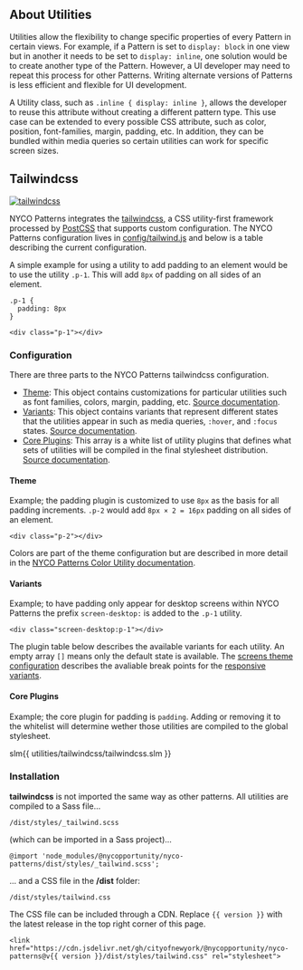 ## About Utilities

Utilities allow the flexibility to change specific properties of every Pattern in certain views. For example, if a Pattern is set to `display: block` in one view but in another it needs to be set to `display: inline`, one solution would be to create another type of the Pattern. However, a UI developer may need to repeat this process for other Patterns. Writing alternate versions of Patterns is less efficient and flexible for UI development.

A Utility class, such as `.inline { display: inline }`, allows the developer to reuse this attribute without creating a different pattern type. This use case can be extended to every possible CSS attribute, such as color, position, font-families, margin, padding, etc. In addition, they can be bundled within media queries so certain utilities can work for specific screen sizes.

## Tailwindcss

[![tailwindcss](https://tailwindcss.com/img/twitter-large-card.png)](https://tailwindcss.com)

NYCO Patterns integrates the [tailwindcss](https://tailwindcss.com), a CSS utility-first framework processed by [PostCSS](https://postcss.org/) that supports custom configuration. The NYCO Patterns configuration lives in [config/tailwind.js](https://github.com/CityOfNewYork/nyco-patterns/blob/master/config/tailwind.js) and below is a table describing the current configuration.

A simple example for using a utility to add padding to an element would be to use the utility `.p-1`. This will add `8px` of padding on all sides of an element.

    .p-1 {
      padding: 8px
    }

    <div class="p-1"></div>

### Configuration

There are three parts to the NYCO Patterns tailwindcss configuration.

* [Theme](#config-theme): This object contains customizations for particular utilities such as font families, colors, margin, padding, etc. [Source documentation](https://tailwindcss.com/docs/theme).
* [Variants](#config-variants-and-core-plugins): This object contains variants that represent different states that the utilities appear in such as media queries, `:hover`, and `:focus` states. [Source documentation](https://tailwindcss.com/docs/configuring-variants).
* [Core Plugins](#config-variants-and-core-plugins): This array is a white list of utility plugins that defines what sets of utilities will be compiled in the final stylesheet distribution. [Source documentation](https://tailwindcss.com/docs/configuration#core-plugins).

#### Theme

Example; the padding plugin is customized to use `8px` as the basis for all padding increments. `.p-2` would add `8px × 2 = 16px` padding on all sides of an element.

    <div class="p-2"></div>

Colors are part of the theme configuration but are described in more detail in the [NYCO Patterns Color Utility documentation](/colors).

#### Variants

Example; to have padding only appear for desktop screens within NYCO Patterns the prefix `screen-desktop:` is added to the `.p-1` utility.

    <div class="screen-desktop:p-1"></div>

The plugin table below describes the available variants for each utility. An empty array `[]` means only the default state is available. The [screens theme configuration](#config-screens) describes the avaliable break points for the [responsive variants](#responsive-variants).

#### Core Plugins

Example; the core plugin for padding is `padding`. Adding or removing it to the whitelist will determine wether those utilities are compiled to the global stylesheet.

slm{{ utilities/tailwindcss/tailwindcss.slm }}

### Installation

**tailwindcss** is not imported the same way as other patterns. All utilities are compiled to a Sass file...

    /dist/styles/_tailwind.scss

(which can be imported in a Sass project)...

    @import 'node_modules/@nycopportunity/nyco-patterns/dist/styles/_tailwind.scss';

... and a CSS file in the **/dist** folder:

    /dist/styles/tailwind.css

The CSS file can be included through a CDN. Replace `{{ version }}` with the latest release in the top right corner of this page.

    <link href="https://cdn.jsdelivr.net/gh/cityofnewyork/@nycopportunity/nyco-patterns@v{{ version }}/dist/styles/tailwind.css" rel="stylesheet">